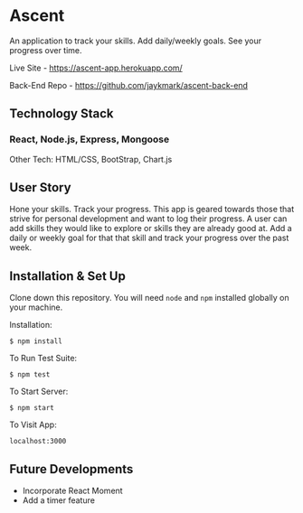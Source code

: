 # Ascent
An application to track your skills. Add daily/weekly goals. See your progress over time.

Live Site - https://ascent-app.herokuapp.com/

Back-End Repo - https://github.com/jaykmark/ascent-back-end

## Technology Stack
### **React, Node.js, Express, Mongoose**

Other Tech: HTML/CSS, BootStrap, Chart.js

## User Story
Hone your skills. Track your progress. This app is geared towards those that strive for personal development and want to log their progress. A user can add skills they would like to explore or skills they are already good at. Add a daily or weekly goal for that that skill and track your progress over the past week.

## Installation & Set Up
Clone down this repository. You will need `node` and `npm` installed globally on your machine.  

Installation:

`$ npm install`  

To Run Test Suite:  

`$ npm test`  

To Start Server:

`$ npm start`  

To Visit App:

`localhost:3000`

## Future Developments
- Incorporate React Moment
- Add a timer feature
